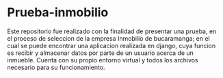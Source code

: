 # Prueba-inmobilio
Este repositorio fue realizado con la finalidad de presentar una prueba,
en el proceso de seleccion de la empresa Inmobilio de bucaramanga;
en el cual se puede encontrar una aplicacion realizada en django, cuya funcion es
recibir y almacenar datos por parte de un usuario acerca de un inmueble.
Cuenta con su propio entorno virtual y todos los archivos necesario para su funcionamiento.

